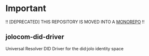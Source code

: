 # Important
!! [DEPRECATED] THIS REPOSITORY IS MOVED INTO A [MONOREPO](https://github.com/jolocom/jolo-did-method) !!

## jolocom-did-driver
Universal Resolver DID Driver for the did:jolo identity space
